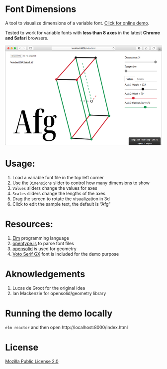 # Font Dimensions

A tool to visualize dimensions of a variable font. [Click for online demo](http://fvar.unsoundscapes.com).

Tested to work for variable fonts with **less than 8 axes** in the latest **Chrome and Safari** browsers.

![Screenshot](screenshot.png)

# Usage:

1. Load a variable font file in the top left corner
2. Use the `Dimensions` slider to control how many dimensions to show
3. `Values` sliders change the values for axes
4. `Scales` sliders change the lengths of the axes
5. Drag the screen to rotate the visualization in 3d
6. Click to edit the sample text, the default is “Afg”

# Resources:

1. [Elm](http://elm-lang.org/) programming language
2. [opentype.js](https://opentype.js.org) to parse font files
3. [opensolid](https://github.com/opensolid) is used for geometry
4. [Voto Serif GX](https://github.com/twardoch/varfonts-ofl) font is included for the demo purpose

# Aknowledgements

1. Lucas de Groot for the original idea
2. Ian Mackenzie for opensolid/geometry library

# Running the demo locally

`elm reactor` and then open http://localhost:8000/index.html

# License

[Mozilla Public License 2.0](LICENSE)
